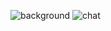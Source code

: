 ![background](https://github.com/medwejonok/RAG_LLM_ChatBot/assets/112614413/2c0df9f4-08fb-4787-82de-f53491b90e84)
![chat](https://github.com/medwejonok/RAG_LLM_ChatBot/assets/112614413/c90392c5-c1ce-400e-82b7-38395f3603c7)

